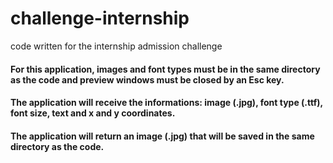 # challenge-internship
 code written for the internship admission challenge
 
#### For this application, images and font types must be in the same directory as the code and preview windows must be closed by an Esc key.
#### The application will receive the informations: image (.jpg), font type (.ttf), font size, text and x and y coordinates.
#### The application will return an image (.jpg) that will be saved in the same directory as the code.
